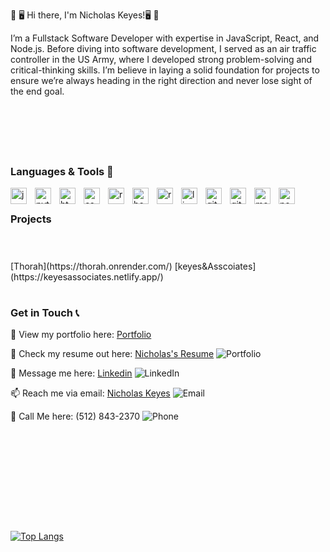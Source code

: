 💾 🖥️ Hi there, I'm Nicholas Keyes!🖥️ 💾

I’m a Fullstack Software Developer with expertise in JavaScript, React, and Node.js. Before diving into software development, I served as an air traffic controller in the US Army, where I developed strong problem-solving and critical-thinking skills. I’m believe in laying a solid foundation for projects to ensure we’re always heading in the right direction and never lose sight of the end goal.

<br/>
<h1 style="width: 100%;"></h1>
<br/>
<h3>Languages & Tools 🧰</h3>

<img align="left" width="26px" style="padding-right: 10px;" alt="javascript icon" src="https://cdn.jsdelivr.net/gh/devicons/devicon@latest/icons/javascript/javascript-original.svg" >
<img align="left" width="26px" style="padding-right: 10px;" alt="python icon" src="https://cdn.jsdelivr.net/gh/devicons/devicon@latest/icons/python/python-plain.svg" />
<img align="left" width="26px" style="padding-right: 10px;" alt="html5 icon" src="https://cdn.jsdelivr.net/gh/devicons/devicon@latest/icons/html5/html5-plain.svg" />
<img align="left" width="26px" style="padding-right: 10px;" alt="css icon" src="https://cdn.jsdelivr.net/gh/devicons/devicon@latest/icons/css3/css3-original.svg" />
<img align="left" width="26px" style="padding-right: 10px;" alt="react icon" src="https://cdn.jsdelivr.net/gh/devicons/devicon@latest/icons/react/react-original.svg" />
<img align="left" width="26px" style="padding-right: 10px;" alt="bootstrap icon" src="https://cdn.jsdelivr.net/gh/devicons/devicon@latest/icons/bootstrap/bootstrap-original-wordmark.svg" />
<img align="left" width="26px" style="padding-right: 10px;" alt="reactbootstrap icon" src="https://cdn.jsdelivr.net/gh/devicons/devicon@latest/icons/reactbootstrap/reactbootstrap-original.svg" />
<img align="left" width="26px" style="padding-right: 10px;" alt="linux icon" src="https://cdn.jsdelivr.net/gh/devicons/devicon@latest/icons/linux/linux-original.svg" />
<img align="left" width="26px" style="padding-right: 10px;" alt="github icon" src="https://cdn.jsdelivr.net/gh/devicons/devicon@latest/icons/github/github-original-wordmark.svg" />
<img align="left" width="26px" style="padding-right: 10px;" alt="git icon" src="https://cdn.jsdelivr.net/gh/devicons/devicon@latest/icons/git/git-original.svg" />
<img align="left" width="26px" style="padding-right: 10px;" alt="mongodb icon" src="https://cdn.jsdelivr.net/gh/devicons/devicon@latest/icons/mongodb/mongodb-original-wordmark.svg" />
<img align="left" width="26px" style="padding-right: 10px;" alt="nodejs icon" src="https://cdn.jsdelivr.net/gh/devicons/devicon@latest/icons/nodejs/nodejs-original-wordmark.svg" />

<br/>

<h3>Projects</h3>
<h1 style="width: 100%;"></h1>
<br/>
[Thorah](https://thorah.onrender.com/)
[keyes&Asscoiates](https://keyesassociates.netlify.app/)

<h1 style="width: 100%;"></h1>
<h3>Get in Touch 📞</h3>

👀 View my portfolio here: [Portfolio](https://nicholaskeyesportfolio.netlify.app/)

📝 Check my resume out here: [Nicholas's Resume](https://docs.google.com/document/d/1UULFhl4nuR4RNcjxKJlXZs6ToZORQV5zt_r_Cs44GTs/pub) ![Portfolio](https://img.icons8.com/material-outlined/24/000000/portfolio.png)

💬 Message me here: [Linkedin](https://www.linkedin.com/in/thebelovednicholaskeyes/) ![LinkedIn](https://img.icons8.com/material-outlined/24/000000/linkedin.png)

📫 Reach me via email: [Nicholas Keyes](mailto:keyes.nicholas2017@gmail.com) ![Email](https://img.icons8.com/material-outlined/24/000000/email.png)

📲 Call Me here: (512) 843-2370 ![Phone](https://img.icons8.com/material-outlined/24/000000/phone.png)

<br/>
<h1 style="width: 100%;"></h1>
<br/>

<!--
### 🚀 What I'm Working On
I’m currently developing a [Project Name] that involves [brief description of the project].

### 🌱 Learning & Exploring
I’m learning more about [New Technology or Concept] and exploring [new area of interest].

### 👯 Collaboration & Opportunities
I’m looking to collaborate on projects related to [specific field or technology].

### 🤔 Seeking Help With
I’m seeking advice on [specific topic or challenge].

### 💬 Ask Me About
Feel free to ask me about [topic or technology].

### ⚡ Fun Fact
A fun fact about me is [interesting fact about yourself].
-->


<br/>
<h1 style="width: 100%;"></h1>
<br/>

[![Top Langs](https://github-readme-stats.vercel.app/api/top-langs/?username=kingkashka&layout=compact)](https://github.com/kingkashka/github-readme-stats)

